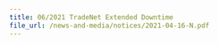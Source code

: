 ```yaml
---
title: 06/2021 TradeNet Extended Downtime
file_url: /news-and-media/notices/2021-04-16-N.pdf
---
```

